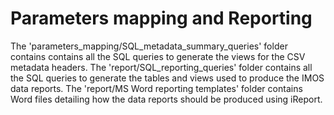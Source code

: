Parameters mapping and Reporting
=========
The 'parameters_mapping/SQL_metadata_summary_queries' folder contains contains all the SQL queries to generate the views for the CSV metadata headers.
The 'report/SQL_reporting_queries' folder contains all the SQL queries to generate the tables and views used to produce the IMOS data reports.
The 'report/MS Word reporting templates' folder contains Word files detailing how the data reports should be produced using iReport.